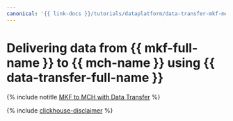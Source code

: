 ```yaml
---
canonical: '{{ link-docs }}/tutorials/dataplatform/data-transfer-mkf-mch'
---
```


# Delivering data from {{ mkf-full-name }} to {{ mch-name }} using {{ data-transfer-full-name }}


{% include notitle [MKF to MCH with Data Transfer](../../_tutorials/dataplatform/mkf-mch-migration.md) %}

{% include [clickhouse-disclaimer](../../_includes/clickhouse-disclaimer.md) %}
